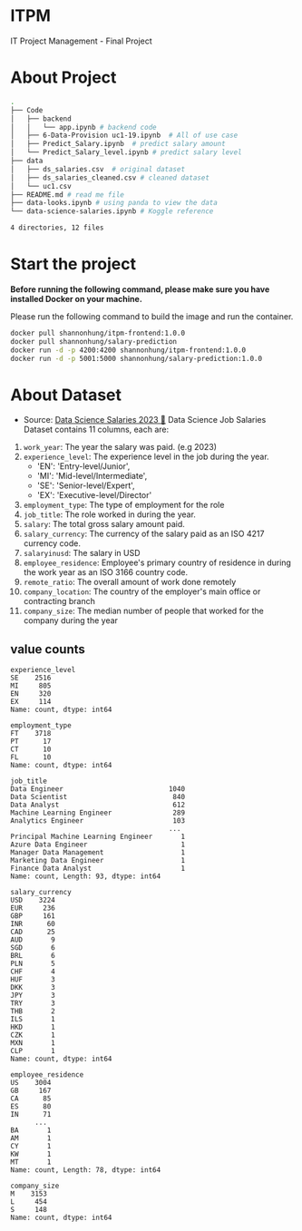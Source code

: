 # ITPM
IT Project Management - Final Project

# About Project 

```bash  
.
├── Code
│   ├── backend
│   │   └── app.ipynb # backend code
│   ├── 6-Data-Provision uc1-19.ipynb  # All of use case 
│   ├── Predict_Salary.ipynb  # predict salary amount
│   └── Predict_Salary_level.ipynb # predict salary level 
├── data 
│   ├── ds_salaries.csv  # original dataset
│   ├── ds_salaries_cleaned.csv # cleaned dataset 
│   └── uc1.csv
├── README.md # read me file
├── data-looks.ipynb # using panda to view the data 
└── data-science-salaries.ipynb # Koggle reference 

4 directories, 12 files
```

# Start the project 
**Before running the following command, please make sure you have installed Docker on your machine.**

Please run the following command to build the image and run the container.
```bash
docker pull shannonhung/itpm-frontend:1.0.0
docker pull shannonhung/salary-prediction
docker run -d -p 4200:4200 shannonhung/itpm-frontend:1.0.0
docker run -d -p 5001:5000 shannonhung/salary-prediction:1.0.0
```

# About Dataset
- Source: [Data Science Salaries 2023 💸](https://www.kaggle.com/datasets/arnabchaki/data-science-salaries-2023/data)
Data Science Job Salaries Dataset contains 11 columns, each are:
1. `work_year`: The year the salary was paid. (e.g 2023)
2. `experience_level`: The experience level in the job during the year.
    - 'EN': 'Entry-level/Junior',
    - 'MI': 'Mid-level/Intermediate',
    - 'SE': 'Senior-level/Expert',
    - 'EX': 'Executive-level/Director'
3. `employment_type`: The type of employment for the role
4. `job_title`: The role worked in during the year.
5. `salary`: The total gross salary amount paid.
6. `salary_currency`: The currency of the salary paid as an ISO 4217 currency code.
7. `salaryinusd`: The salary in USD
8. `employee_residence`: Employee's primary country of residence in during the work year as an ISO 3166 country code.
9.  `remote_ratio`: The overall amount of work done remotely
10. `company_location`: The country of the employer's main office or contracting branch
11. `company_size`: The median number of people that worked for the company during the year


## value counts

```console
experience_level
SE    2516
MI     805
EN     320
EX     114
Name: count, dtype: int64

employment_type
FT    3718
PT      17
CT      10
FL      10
Name: count, dtype: int64

job_title
Data Engineer                          1040
Data Scientist                          840
Data Analyst                            612
Machine Learning Engineer               289
Analytics Engineer                      103
                                       ... 
Principal Machine Learning Engineer       1
Azure Data Engineer                       1
Manager Data Management                   1
Marketing Data Engineer                   1
Finance Data Analyst                      1
Name: count, Length: 93, dtype: int64

salary_currency
USD    3224
EUR     236
GBP     161
INR      60
CAD      25
AUD       9
SGD       6
BRL       6
PLN       5
CHF       4
HUF       3
DKK       3
JPY       3
TRY       3
THB       2
ILS       1
HKD       1
CZK       1
MXN       1
CLP       1
Name: count, dtype: int64

employee_residence
US    3004
GB     167
CA      85
ES      80
IN      71
      ... 
BA       1
AM       1
CY       1
KW       1
MT       1
Name: count, Length: 78, dtype: int64

company_size
M    3153
L     454
S     148
Name: count, dtype: int64
```
